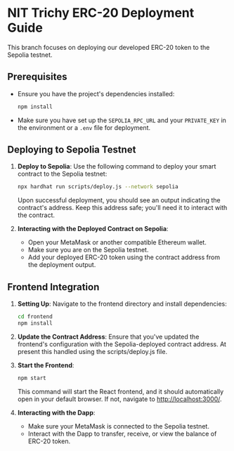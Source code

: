 # NIT Trichy ERC-20 Deployment Guide

This branch focuses on deploying our developed ERC-20 token to the Sepolia testnet.

## Prerequisites

- Ensure you have the project's dependencies installed:
    ```sh
    npm install
    ```

- Make sure you have set up the `SEPOLIA_RPC_URL` and your `PRIVATE_KEY` in the environment or a `.env` file for deployment.

## Deploying to Sepolia Testnet

1. **Deploy to Sepolia**:
    Use the following command to deploy your smart contract to the Sepolia testnet:
    ```sh
    npx hardhat run scripts/deploy.js --network sepolia
    ```

    Upon successful deployment, you should see an output indicating the contract's address. Keep this address safe; you'll need it to interact with the contract.

2. **Interacting with the Deployed Contract on Sepolia**:
    - Open your MetaMask or another compatible Ethereum wallet.
    - Make sure you are on the Sepolia testnet.
    - Add your deployed ERC-20 token using the contract address from the deployment output.

## Frontend Integration

1. **Setting Up**:
    Navigate to the frontend directory and install dependencies:
    ```sh
    cd frontend
    npm install
    ```

2. **Update the Contract Address**:
    Ensure that you've updated the frontend's configuration with the Sepolia-deployed contract address. At present this handled using the scripts/deploy.js file.

3. **Start the Frontend**:
    ```sh
    npm start
    ```

    This command will start the React frontend, and it should automatically open in your default browser. If not, navigate to [http://localhost:3000/](http://localhost:3000/).

4. **Interacting with the Dapp**:
    - Make sure your MetaMask is connected to the Sepolia testnet.
    - Interact with the Dapp to transfer, receive, or view the balance of ERC-20 token.
